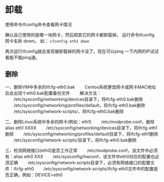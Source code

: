 # 卸载

使用命令ifconfig命令查看网卡情况

确认自己使用的是哪一块网卡，然后把其它的网卡都卸载掉。
运行命令ifconfig 网卡名称 down。
如： `ifconfig eth1 down`

再次运行ifconfig就会发现被卸载掉的网卡没了。现在可以ping 一下内网的IP试试看能不能ping通。

## 删除

一、删除VM中多余的ifcfg-eth0.bak
　　Centos系统更改网卡或网卡MAC地址后会出现个eth0.bak配置备份文件
　　解决方法：
　　/etc/sysconfig/networking/devices目录下，将ifcfg-eth0.bak删除
　　/etc/sysconfig/networking/profiles/default，将ifcfg-eth0.bak删除
　　/etc/sysconfig/network-scripts/，将ifcfg-eth0.bak删除

二、删除Linux系统中多余的网卡(例如：eth1)
　　/etc/modprobe.conf，删除alias eth1 XXXX
　　/etc/sysconfig/networking/devices目录下，将ifcfg-eth1删除
　　/etc/sysconfig/networking/profiles/default目录下，将ifcfg-eth1删除
　　/etc/sysconfig/network-scripts/目录下，将ifcfg-eth0.bak删除

三、检测网络接口(eth0)是否工作正常
　　/etc/modprobe.conf，该文件中必须有：alias eth0 XXX
　　/etc/sysconfig/hwconf，该文件中eth0对应的配置也必须正确
　　/etc/sysconfig/network-scripts目录下，必须有网络接口的配置文件：ifcfg-eth0
　　/etc/sysconfig/network-scripts/ifcfg-eth0文件中的配置是否正确，例如：DEVICE=eth0
